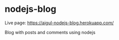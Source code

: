 # nodejs-blog

Live page: https://aigul-nodejs-blog.herokuapp.com/

Blog with posts and comments using nodejs
